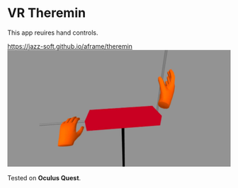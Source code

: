 # VR Theremin

This app reuires hand controls.

https://jazz-soft.github.io/aframe/theremin
[![Interactive Music Staff](og-image-1200-630.png)](https://jazz-soft.github.io/aframe/theremin)

Tested on **Oculus Quest**.

